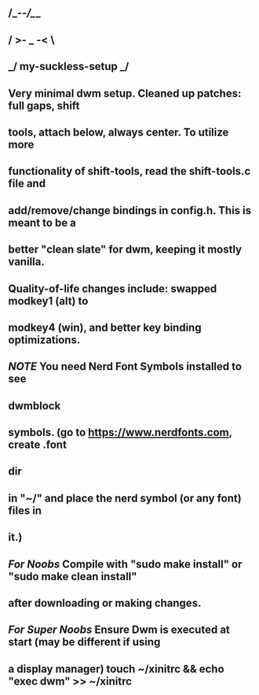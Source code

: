 ##                __/\__-______-__/\___
##              /    >-     _    -<     \
##              \_/ my-suckless-setup \_/
##
##  Very minimal dwm setup. Cleaned up patches: full gaps, shift 
##  tools, attach below, always center. To utilize more  
##  functionality of shift-tools, read the shift-tools.c file and 
##  add/remove/change bindings in config.h. This is meant to be a
##  better "clean slate" for dwm, keeping it mostly vanilla. 
##  Quality-of-life changes include: swapped modkey1 (alt) to 
##  modkey4 (win), and better key binding optimizations.
##
##  *NOTE* You need Nerd Font Symbols installed to see 
##  dwmblock 
##  symbols. (go to https://www.nerdfonts.com, create .font 
##  dir 
##  in "~/" and place the nerd symbol (or any font) files in 
##  it.)
##
##  *For Noobs* Compile with "sudo make install" or "sudo make clean install" 
##  after downloading or making changes.
##
##  *For Super Noobs* Ensure Dwm is executed at start (may be different if using
##  a display manager) touch ~/xinitrc && echo "exec dwm" >> ~/xinitrc
